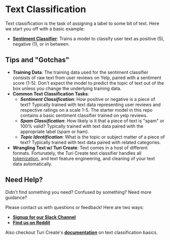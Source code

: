 # Text Classification
Text classification is the task of assigning a label to some bit of text. Here
 we start you off with a basic example:
 
 - [**Sentiment Classifier**](https://colab.research.google.com/github/skafos/colab-example-models/TextClassification/sentiment_classifier.ipynb):
  Trains a model to classify user text as positive (5), negative (1), or in between.

## Tips and "Gotchas"
-  **Training Data**: The training data used for the sentiment classifier consists of raw text from user reviews on Yelp,
paired with a sentiment score (1-5). Don't expect the model to predict the topic of text out of the box unless you
change the underlying training data.
 -  **Common Text Classification Tasks**:
     -  ***Sentiment Classification***: How positive or negative is a piece of text? Typically trained with text data 
     representing user reviews and respective ratings on a scale 1-5. The starter model in this repo contains a basic 
     sentiment classifier trained on yelp reviews.
    -  ***Spam Classification***: How likely is it that a piece of text is "spam" or 100% valid? Typically trained with 
    text data paired with the appropriate label (spam or ham). 
    -  ***Topic Identification***: What is the topic or subject matter of a piece of text? Typically trained with text 
    data paired with related categories.
- **Wrangling Text w/ Turi Create**: Text comes in a host of different formats. Fortunately, the Turi Create text 
classifier handles all [tokenization](https://nlp.stanford.edu/IR-book/html/htmledition/tokenization-1.html), 
and text feature engineering, and cleaning of your text data automatically.


## Need Help?
Didn't find something you need? Confused by something? Need more guidance?

Please contact us with questions or feedback! Here are two ways:

-  [**Signup for our Slack Channel**](https://join.slack.com/t/metismachine-skafos/shared_invite/enQtNTAxMzEwOTk2NzA5LThjMmMyY2JkNTkwNDQ1YjgyYjFiY2MyMjRkMzYyM2E4MjUxNTJmYmQyODVhZWM2MjQwMjE5ZGM1Y2YwN2M5ODI)
-  [**Find us on Reddit**](https://reddit.com/r/skafos)

Also checkout Turi Create's [**documentation**](https://apple.github.io/turicreate/docs/userguide/text_classifier/) on
 text classification basics.
 